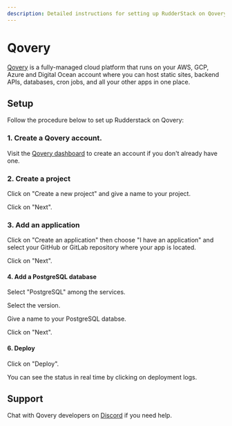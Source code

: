 ```yaml
---
description: Detailed instructions for setting up RudderStack on Qovery
---
```


# Qovery

[Qovery](https://qovery.com) is a fully-managed cloud platform that runs on your AWS, GCP, Azure and Digital Ocean account where you can host static sites, backend APIs, databases, cron jobs, and all your other apps in one place.

## Setup

Follow the procedure below to set up Rudderstack on Qovery:

### 1. Create a Qovery account.

Visit the [Qovery dashboard](https://console.qovery.com) to create an account if you don't already have one.

### 2. Create a project

Click on "Create a new project" and give a name to your project. 

Click on "Next".

### 3. Add an application

Click on "Create an application" then choose "I have an application" and select your GitHub or GitLab repository where your app is located.

Click on "Next".

#### 4. Add a PostgreSQL database

Select "PostgreSQL" among the services.

Select the version.

Give a name to your PostgreSQL databse.

Click on "Next".

#### 6. Deploy 

Click on "Deploy". 

You can see the status in real time by clicking on deployment logs.

## Support

Chat with Qovery developers on [Discord](https://discord.qovery.com) if you need help.

